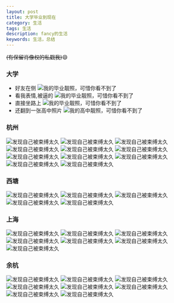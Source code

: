 ```yaml
---
layout: post
title: 大学毕业到现在
category: 生活
tags: 生活
description: fancy的生活
keywords: 生活，总结
---
```

~~(有保留肖像权的私戳我)~~:smile:
### 大学
- 好友在侧
![我的毕业靓照，可惜你看不到了](/assets/img/life/1.jpg)
- 看我表情,被逼的
![我的毕业靓照，可惜你看不到了](/assets/img/life/2.jpg)
- 直接坐路上
![我的毕业靓照，可惜你看不到了](/assets/img/life/3.jpg)
- 还翻到一张高中照片
![我的高中靓照，可惜你看不到了](/assets/img/life/4.jpg)

### 杭州
![发现自己被束缚太久](/assets/img/life/10.jpg)
![发现自己被束缚太久](/assets/img/life/11.jpg)
![发现自己被束缚太久](/assets/img/life/12.jpg)
![发现自己被束缚太久](/assets/img/life/13.jpg)
![发现自己被束缚太久](/assets/img/life/14.jpg)
![发现自己被束缚太久](/assets/img/life/15.jpg)
![发现自己被束缚太久](/assets/img/life/16.jpg)
![发现自己被束缚太久](/assets/img/life/17.jpg)
![发现自己被束缚太久](/assets/img/life/18.jpg)
![发现自己被束缚太久](/assets/img/life/19.jpg)
![发现自己被束缚太久](/assets/img/life/20.jpg)

### 西塘
![发现自己被束缚太久](/assets/img/life/5.jpg)
![发现自己被束缚太久](/assets/img/life/6.jpg)
![发现自己被束缚太久](/assets/img/life/7.jpg)
![发现自己被束缚太久](/assets/img/life/8.jpg)
![发现自己被束缚太久](/assets/img/life/9.jpg)

### 上海
![发现自己被束缚太久](/assets/img/life/21.jpg)
![发现自己被束缚太久](/assets/img/life/22.jpg)
![发现自己被束缚太久](/assets/img/life/23.jpg)
![发现自己被束缚太久](/assets/img/life/24.jpg)
![发现自己被束缚太久](/assets/img/life/25.jpg)
![发现自己被束缚太久](/assets/img/life/26.jpg)
![发现自己被束缚太久](/assets/img/life/27.jpg)

### 余杭
![发现自己被束缚太久](/assets/img/life/28.jpg)
![发现自己被束缚太久](/assets/img/life/29.jpg)
![发现自己被束缚太久](/assets/img/life/30.jpg)
![发现自己被束缚太久](/assets/img/life/31.jpg)
![发现自己被束缚太久](/assets/img/life/32.jpg)
![发现自己被束缚太久](/assets/img/life/33.jpg)
![发现自己被束缚太久](/assets/img/life/34.jpg)
![发现自己被束缚太久](/assets/img/life/35.jpg)

